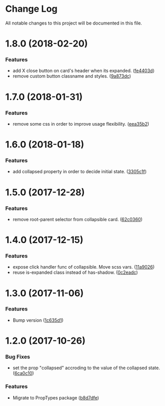 # Change Log

All notable changes to this project will be documented in this file.

<a name="1.8.0"></a>
# 1.8.0 (2018-02-20)


### Features

* add X close button on card's header when its expanded. ([fe4403d](https://github.com/SUI-Components/sui-components/commit/fe4403d))
* remove custom button classname and styles. ([9a873dc](https://github.com/SUI-Components/sui-components/commit/9a873dc))



<a name="1.7.0"></a>
# 1.7.0 (2018-01-31)


### Features

* remove some css in order to improve usage flexibility. ([eea35b2](https://github.com/SUI-Components/sui-components/commit/eea35b2))



<a name="1.6.0"></a>
# 1.6.0 (2018-01-18)


### Features

* add collapsed property in order to decide initial state. ([3305c1f](https://github.com/SUI-Components/sui-components/commit/3305c1f))



<a name="1.5.0"></a>
# 1.5.0 (2017-12-28)


### Features

* remove root-parent selector from collapsible card. ([62c0360](https://github.com/SUI-Components/sui-components/commit/62c0360))



<a name="1.4.0"></a>
# 1.4.0 (2017-12-15)


### Features

* expose click handler func of collapsible. Move scss vars. ([11a9026](https://github.com/SUI-Components/sui-components/commit/11a9026))
* reuse is-expanded class instead of has-shadow. ([0c2eadc](https://github.com/SUI-Components/sui-components/commit/0c2eadc))



<a name="1.3.0"></a>
# 1.3.0 (2017-11-06)


### Features

* Bump version ([1c635d1](https://github.com/SUI-Components/sui-components/commit/1c635d1))



<a name="1.2.0"></a>
# 1.2.0 (2017-10-26)


### Bug Fixes

* set the prop "collapsed" accroding to the value of the collapsed state. ([6ca0c10](https://github.com/SUI-Components/sui-components/commit/6ca0c10))


### Features

* Migrate to PropTypes package ([b8d7dfe](https://github.com/SUI-Components/sui-components/commit/b8d7dfe))




